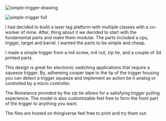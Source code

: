 ![simple-trigger-drawing](https://i.imgur.com/FqOtTDC.png "simple-trigger-drawing")

![simple-trigger full](https://i.imgur.com/8X2wMhm.png "simple-trigger full")

I had decided to build a laser tag platform with multiple classes with a co-worker of mine. After, thing about it we decided to start with the fundamental parts and make them modular. The parts included a cpu, trigger, target and barrel. I wanted the parts to be simple and cheap.

I made a simple trigger from a m4 screw, m4 nut, zip tie, and a couple of 3d printed parts.

This design is great for electronic switching applications that require a squeeze trigger. By, adhereing cooper tape to the lip of the trigger housing you can detect a trigger squeeze and implement an action be it analog or controlled by a micro controller. 

The Resistance provided by the zip tie allows for a satisfying trigger pulling experience. The model is also customizable feel free to form the front part of the trigger to anything you want.

The files are hosted on thingiverse feel free to print and try them out.



